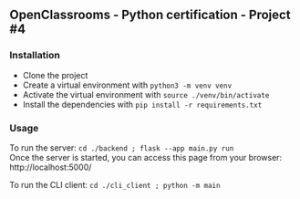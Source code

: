 ## OpenClassrooms - Python certification - Project #4

### Installation

- Clone the project
- Create a virtual environment with `python3 -m venv venv`
- Activate the virtual environment with `source ./venv/bin/activate`
- Install the dependencies with `pip install -r requirements.txt`

### Usage

To run the server:
`cd ./backend ; flask --app main.py run`  
Once the server is started, you can access this page from your browser:
http://localhost:5000/

To run the CLI client:
`cd ./cli_client ; python -m main`
